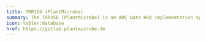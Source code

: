 ```yaml
---
title: TRR356 (PlantMicrobe)
summary: The TRR356 (PlantMicrobe) is an ARC Data Hub implementation specific for the transregional collaboration project PlantMicrobe
icon: tabler:database
href: https://gitlab.plantmicrobe.de
---
```

